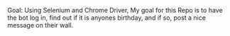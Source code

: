 Goal: Using Selenium and Chrome Driver, My goal for this Repo is to have the bot log in, find out if it is anyones birthday, and if so, post a nice message on their wall.